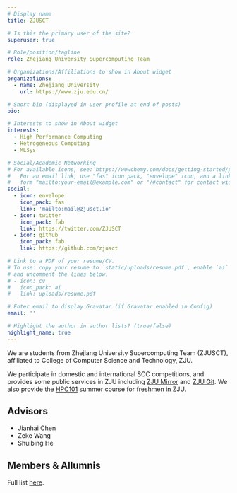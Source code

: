 ```yaml
---
# Display name
title: ZJUSCT

# Is this the primary user of the site?
superuser: true

# Role/position/tagline
role: Zhejiang University Supercomputing Team

# Organizations/Affiliations to show in About widget
organizations:
  - name: Zhejiang University
    url: https://www.zju.edu.cn/

# Short bio (displayed in user profile at end of posts)
bio: 

# Interests to show in About widget
interests:
  - High Performance Computing
  - Hetrogeneous Computing
  - MLSys

# Social/Academic Networking
# For available icons, see: https://wowchemy.com/docs/getting-started/page-builder/#icons
#   For an email link, use "fas" icon pack, "envelope" icon, and a link in the
#   form "mailto:your-email@example.com" or "/#contact" for contact widget.
social:
  - icon: envelope
    icon_pack: fas
    link: 'mailto:mail@zjusct.io'
  - icon: twitter
    icon_pack: fab
    link: https://twitter.com/ZJUSCT
  - icon: github
    icon_pack: fab
    link: https://github.com/zjusct

# Link to a PDF of your resume/CV.
# To use: copy your resume to `static/uploads/resume.pdf`, enable `ai` icons in `params.toml`,
# and uncomment the lines below.
# - icon: cv
#   icon_pack: ai
#   link: uploads/resume.pdf

# Enter email to display Gravatar (if Gravatar enabled in Config)
email: ''

# Highlight the author in author lists? (true/false)
highlight_name: true
---
```


We are students from Zhejiang University Supercomputing Team (ZJUSCT), affiliated to College of Computer Science and Technology,
ZJU.

We participate in domestic and international SCC competitions, and provides some public services in ZJU including [ZJU Mirror](https://mirror.zju.edu.cn/) and [ZJU Git](https://git.zju.edu.cn/). We also provide the [HPC101](https://www.zjusct.io/HPC101-Labs-2022/) summer course for freshmen in ZJU.

<!-- ## News -->

## Advisors

- Jianhai Chen
- Zeke Wang
- Shuibing He

## Members & Allumnis

Full list [here](/post/allumnis/).
